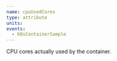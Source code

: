```yaml
---
name: cpuUsedCores
type: attribute
units:
events:
  - K8sContainerSample
---
```


CPU cores actually used by the container.
